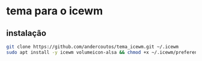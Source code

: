 # tema para o icewm

## instalação

```bash
git clone https://github.com/andercoutos/tema_icewm.git ~/.icewm
sudo apt install -y icewm volumeicon-alsa && chmod +x ~/.icewm/preferences

```